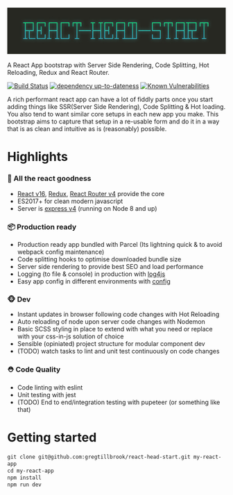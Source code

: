 ![Screenshot showing output for console methods](/docs/react-head-start-logo.jpg?raw=true)

A React App bootstrap with Server Side Rendering, Code Splitting, Hot Reloading, Redux and React Router.

[![Build Status](https://travis-ci.org/gregtillbrook/react-head-start.svg?branch=master)](https://travis-ci.org/gregtillbrook/react-head-start) 
[![dependency up-to-dateness](https://david-dm.org/gregtillbrook/react-head-start.svg)](https://david-dm.org/gregtillbrook/react-head-start)
[![Known Vulnerabilities](https://snyk.io/test/github/gregtillbrook/react-head-start/badge.svg)](https://snyk.io/test/github/gregtillbrook/react-head-start)

A rich performant react app can have a lot of fiddly parts once you start adding things like SSR(Server Side Rendering), Code Splitting & Hot loading. You also tend to want similar core setups in each new app you make. This bootstrap aims to capture that setup in a re-usable form and do it in a way that is as clean and intuitive as is (reasonably) possible.

# Highlights

### 🚀 All the react goodness
 - [React v16](https://www.npmjs.com/package/react), [Redux](https://www.npmjs.com/package/redux), [React Router v4](https://www.npmjs.com/package/react-router) provide the core
 - ES2017+ for clean modern javascript
 - Server is [express v4](https://www.npmjs.com/package/express) (running on Node 8 and up)

### 📦 Production ready
 - Production ready app bundled with Parcel (Its lightning quick & to avoid webpack config maintenance)
 - Code splitting hooks to optimise downloaded bundle size
 - Server side rendering to provide best SEO and load performance
 - Logging (to file & console) in production with [log4js](https://www.npmjs.com/package/log4js)
 - Easy app config in different environments with [config](https://www.npmjs.com/package/config)

### 🐵 Dev
 - Instant updates in browser following code changes with Hot Reloading
 - Auto reloading of node upon server code changes with Nodemon
 - Basic SCSS styling in place to extend with what you need or replace with your css-in-js solution of choice
 - Sensible (opiniated) project structure for modular component dev
 - (TODO) watch tasks to lint and unit test continuously on code changes

### ⛑ Code Quality
 - Code linting with eslint
 - Unit testing with jest
 - (TODO) End to end/integration testing with pupeteer (or something like that)


# Getting started

```console
git clone git@github.com:gregtillbrook/react-head-start.git my-react-app
cd my-react-app
npm install
npm run dev
```